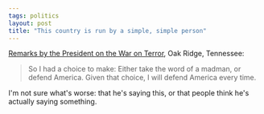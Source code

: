```yaml
---
tags: politics
layout: post
title: "This country is run by a simple, simple person"
---
```




<a href="http://www.whitehouse.gov/news/releases/2004/07/20040712-5.html">Remarks by the President on the War on Terror</a>, Oak Ridge, Tennessee:

<blockquote> So I had a choice to make: Either take the word of a madman, or defend America. Given that choice, I will defend America every time. </blockquote>

<p>I'm not sure what's worse: that he's saying this, or that people think he's actually saying something.</p>


